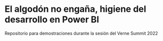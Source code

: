 # El algodón no engaña, higiene del desarrollo en Power BI
Repositorio para demostraciones durante la sesión del Verne Summit 2022
